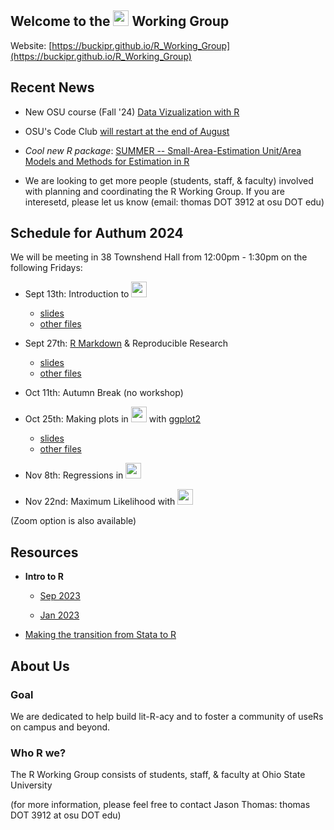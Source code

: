 ## Welcome to the <img src="https://www.r-project.org/logo/Rlogo.png" width="25"> Working Group

Website: [https://buckipr.github.io/R_Working_Group](https://buckipr.github.io/R_Working_Group)


## Recent News

* New OSU course (Fall '24) [Data Vizualization with R](https://www.rdataviz.com/syllabus/syllabus.html)

* OSU's Code Club [will restart at the end of August](https://biodash.github.io/codeclub-schedule/)

* *Cool new R package*: [SUMMER -- Small-Area-Estimation Unit/Area Models and Methods for Estimation in R](https://cran.r-project.org/web/packages/SUMMER/index.html)

* We are looking to get more people (students, staff, & faculty) involved with planning and
  coordinating the R Working Group.  If you are interesetd, please let us know
  (email: thomas DOT 3912 at osu DOT edu)


## **Schedule for Authum 2024**

We will be meeting in 38 Townshend Hall from 12:00pm - 1:30pm on the following Fridays:

* Sept 13th: Introduction to <img src="https://www.r-project.org/logo/Rlogo.png" width="25">
   - [slides](https://buckipr.github.io/R_Working_Group/intro_r/2024_09_13/intro_r_np.html#1)
   - [other files](https://github.com/buckipr/R_Working_Group/tree/main/intro_r/2024_09_13)

* Sept 27th: [R Markdown](https://rmarkdown.rstudio.com) & Reproducible Research
   - [slides](https://buckipr.github.io/R_Working_Group/r_markdown/2024_09/intro_r_markdown_np.html#1)
   - [other files](https://github.com/buckipr/R_Working_Group/tree/main/r_markdown/2024_09_27)

* Oct 11th: Autumn Break (no workshop)

* Oct 25th: Making plots in <img src="https://www.r-project.org/logo/Rlogo.png" width="25"> with [ggplot2](https://ggplot2.tidyverse.org/)
   - [slides](https://buckipr.github.io/R_Working_Group/ggplot2/2024_10/ggplot2_np.html#1)
   - [other files](https://github.com/buckipr/R_Working_Group/tree/main/ggplot2/2024_10)

* Nov 8th: Regressions in <img src="https://www.r-project.org/logo/Rlogo.png" width="25">

* Nov 22nd: Maximum Likelihood with <img src="https://www.r-project.org/logo/Rlogo.png" width="25">

(Zoom option is also available)

## **Resources**

* **Intro to R**

   - [Sep 2023](https://buckipr.github.io/R_Working_Group/intro_r/2023_09/intro_r.html#1)

   - [Jan 2023](https://buckipr.github.io/R_Working_Group/intro_r/2023_01/intro_r.html#1)

* [Making the transition from Stata to R](transition2R/README.md)

## **About Us**

### Goal

We are dedicated to help build lit-R-acy and to foster a community of useRs on campus and beyond.

### Who R we?

The R Working Group consists of students, staff, & faculty at Ohio State University 

(for more information, please feel free to contact Jason Thomas: thomas DOT 3912 at osu DOT edu)


